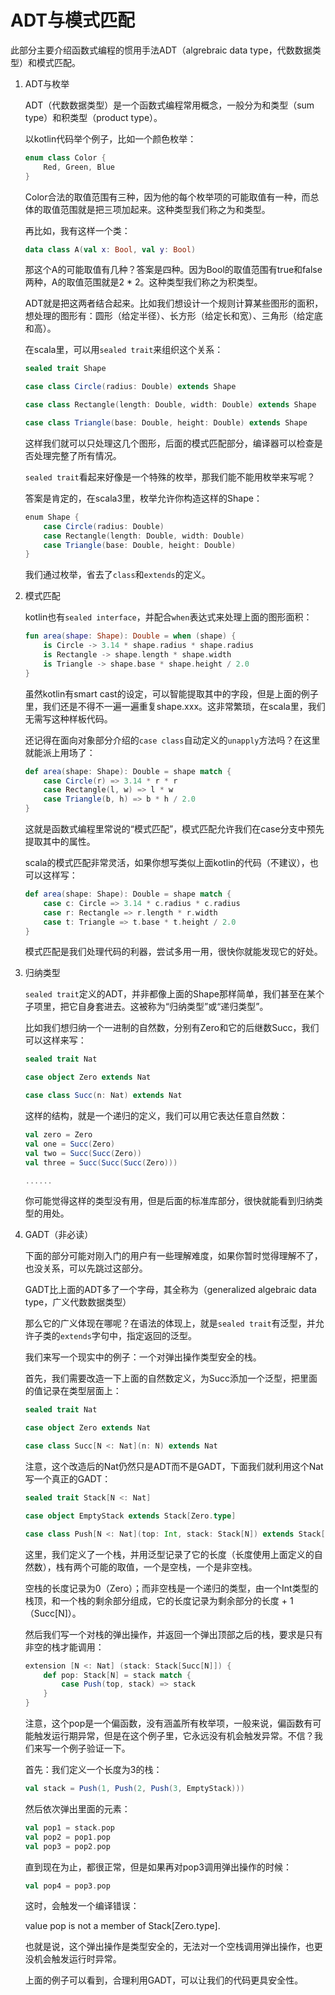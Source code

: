 # ADT与模式匹配

此部分主要介绍函数式编程的惯用手法ADT（algrebraic data type，代数数据类型）和模式匹配。

1. ADT与枚举

    ADT（代数数据类型）是一个函数式编程常用概念，一般分为和类型（sum type）和积类型（product type）。

    以kotlin代码举个例子，比如一个颜色枚举：

    ```kotlin
    enum class Color {
        Red, Green, Blue
    }
    ```

    Color合法的取值范围有三种，因为他的每个枚举项的可能取值有一种，而总体的取值范围就是把三项加起来。这种类型我们称之为和类型。

    再比如，我有这样一个类：

    ```kotlin
    data class A(val x: Bool, val y: Bool)
    ```

    那这个A的可能取值有几种？答案是四种。因为Bool的取值范围有true和false两种，A的取值范围就是2 * 2。这种类型我们称之为积类型。

    ADT就是把这两者结合起来。比如我们想设计一个规则计算某些图形的面积，想处理的图形有：圆形（给定半径）、长方形（给定长和宽）、三角形（给定底和高）。

    在scala里，可以用`sealed trait`来组织这个关系：

    ```scala
    sealed trait Shape

    case class Circle(radius: Double) extends Shape

    case class Rectangle(length: Double, width: Double) extends Shape

    case class Triangle(base: Double, height: Double) extends Shape
    ```

    这样我们就可以只处理这几个图形，后面的模式匹配部分，编译器可以检查是否处理完整了所有情况。

    `sealed trait`看起来好像是一个特殊的枚举，那我们能不能用枚举来写呢？

    答案是肯定的，在scala3里，枚举允许你构造这样的Shape：

    ```scala
    enum Shape {
        case Circle(radius: Double)
        case Rectangle(length: Double, width: Double)
        case Triangle(base: Double, height: Double)
    }
    ```

    我们通过枚举，省去了`class`和`extends`的定义。

2. 模式匹配

    kotlin也有`sealed interface`，并配合`when`表达式来处理上面的图形面积：

    ```kotlin
    fun area(shape: Shape): Double = when (shape) {
        is Circle -> 3.14 * shape.radius * shape.radius
        is Rectangle -> shape.length * shape.width
        is Triangle -> shape.base * shape.height / 2.0
    }
    ```

    虽然kotlin有smart cast的设定，可以智能提取其中的字段，但是上面的例子里，我们还是不得不一遍一遍重复shape.xxx。这非常繁琐，在scala里，我们无需写这种样板代码。

    还记得在面向对象部分介绍的`case class`自动定义的`unapply`方法吗？在这里就能派上用场了：

    ```scala
    def area(shape: Shape): Double = shape match {
        case Circle(r) => 3.14 * r * r
        case Rectangle(l, w) => l * w
        case Triangle(b, h) => b * h / 2.0
    }
    ```

    这就是函数式编程里常说的“模式匹配”，模式匹配允许我们在case分支中预先提取其中的属性。

    scala的模式匹配非常灵活，如果你想写类似上面kotlin的代码（不建议），也可以这样写：

    ```scala
    def area(shape: Shape): Double = shape match {
        case c: Circle => 3.14 * c.radius * c.radius
        case r: Rectangle => r.length * r.width
        case t: Triangle => t.base * t.height / 2.0
    }
    ```

    模式匹配是我们处理代码的利器，尝试多用一用，很快你就能发现它的好处。

3. 归纳类型

    `sealed trait`定义的ADT，并非都像上面的Shape那样简单，我们甚至在某个子项里，把它自身套进去。这被称为“归纳类型”或“递归类型”。

    比如我们想归纳一个一进制的自然数，分别有Zero和它的后继数Succ，我们可以这样来写：

    ```scala
    sealed trait Nat

    case object Zero extends Nat

    case class Succ(n: Nat) extends Nat
    ```

    这样的结构，就是一个递归的定义，我们可以用它表达任意自然数：

    ```scala
    val zero = Zero
    val one = Succ(Zero)
    val two = Succ(Succ(Zero))
    val three = Succ(Succ(Succ(Zero)))

    ......
    ```

    你可能觉得这样的类型没有用，但是后面的标准库部分，很快就能看到归纳类型的用处。

4. GADT（非必读）

    下面的部分可能对刚入门的用户有一些理解难度，如果你暂时觉得理解不了，也没关系，可以先跳过这部分。

    GADT比上面的ADT多了一个字母，其全称为（generalized algebraic data type，广义代数数据类型）

    那么它的广义体现在哪呢？在语法的体现上，就是`sealed trait`有泛型，并允许子类的`extends`字句中，指定返回的泛型。

    我们来写一个现实中的例子：一个对弹出操作类型安全的栈。

    首先，我们需要改造一下上面的自然数定义，为Succ添加一个泛型，把里面的值记录在类型层面上：

    ```scala
    sealed trait Nat

    case object Zero extends Nat

    case class Succ[N <: Nat](n: N) extends Nat
    ```

    注意，这个改造后的Nat仍然只是ADT而不是GADT，下面我们就利用这个Nat写一个真正的GADT：

    ```scala
    sealed trait Stack[N <: Nat]

    case object EmptyStack extends Stack[Zero.type]

    case class Push[N <: Nat](top: Int, stack: Stack[N]) extends Stack[Succ[N]]
    ```

    这里，我们定义了一个栈，并用泛型记录了它的长度（长度使用上面定义的自然数），栈有两个可能的取值，一个是空栈，一个是非空栈。

    空栈的长度记录为0（Zero）；而非空栈是一个递归的类型，由一个Int类型的栈顶，和一个栈的剩余部分组成，它的长度记录为剩余部分的长度 + 1（Succ[N]）。

    然后我们写一个对栈的弹出操作，并返回一个弹出顶部之后的栈，要求是只有非空的栈才能调用：

    ```scala
    extension [N <: Nat] (stack: Stack[Succ[N]]) {
        def pop: Stack[N] = stack match {
            case Push(top, stack) => stack
        }
    }
    ```

    注意，这个pop是一个偏函数，没有涵盖所有枚举项，一般来说，偏函数有可能触发运行期异常，但是在这个例子里，它永远没有机会触发异常。不信？我们来写一个例子验证一下。

    首先：我们定义一个长度为3的栈：

    ```scala
    val stack = Push(1, Push(2, Push(3, EmptyStack)))
    ```

    然后依次弹出里面的元素：

    ```scala
    val pop1 = stack.pop
    val pop2 = pop1.pop
    val pop3 = pop2.pop
    ```

    直到现在为止，都很正常，但是如果再对pop3调用弹出操作的时候：

    ```scala
    val pop4 = pop3.pop
    ```

    这时，会触发一个编译错误：

    value pop is not a member of Stack[Zero.type].

    也就是说，这个弹出操作是类型安全的，无法对一个空栈调用弹出操作，也更没机会触发运行时异常。

    上面的例子可以看到，合理利用GADT，可以让我们的代码更具安全性。
